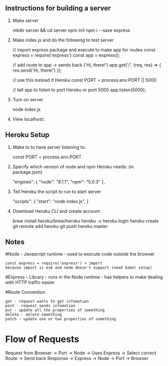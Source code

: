 ## Instructions for building a server

1. Make server

    mkdir server && cd server
    npm init
    npm i --save express

2. Make index.js and do the following to test server

    // import express package and execute to make app for routes
    const express = require('express')
    const app = express();

    // add route to app -> sends back ('Hi, there!')
    app.get('/', (req, res) => {
        res.send('Hi, there!')
    });

    // use this instead if Heroku
    const PORT = process.env.PORT || 5000

    // tell app to listen to port Heroku or port 5000
    app.listen(5000);

3. Turn on server

    node index.js

4. View localhost:<PORT>

## Heroku Setup

1. Make to to have server listening to:

    const PORT = process.env.PORT

2. Specify which version of node and npm Heroku needs: (in package.json)

    "engines": {
        "node": "8.1.1",
        "npm": "5.0.3"
    },

3. Tell Heroku the script to run to start server

    "scripts": {
        "start": "node index.js",
    }

4. Download Heroku CLI and create account

    brew install heroku/brew/heroku
    heroku -v
    heroku login
    heroku create
    git remote add heroku <LINK>
    git push heroku master

## Notes

#Node - Javascript runtime - used to execute code outside the browser

    const express = require('express') > import
    because import is es6 and node doesn't support (need babel setup)

#Express - Library - runs in the Node runtime - has helpers to make dealing with HTTP traffic easier

#Route Convention

    get - request wants to get infomation
    post - request sends infomation
    put - update all the properties of something
    delete - delete something
    patch - update one or two properties of something

# Flow of Requests

Request from Browser -> Port -> Node -> Uses Express -> Select correct Route -> Send back Response -> Express -> Node -> Port -> Browser

